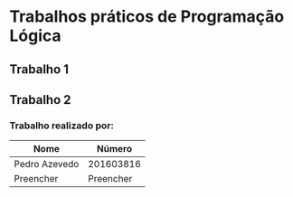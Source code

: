 # Trabalhos práticos de Programação Lógica

## Trabalho 1

## Trabalho 2

### Trabalho realizado por:

| Nome          | Número    |
| --------------|-----------|
| Pedro Azevedo | 201603816 |
| Preencher     | Preencher |